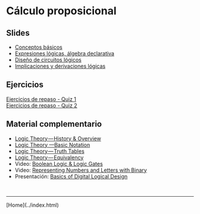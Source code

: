 # Cálculo proposicional


## Slides

- [Conceptos básicos](../slides/01.2-Logica.pdf)  
- [Expresiones lógicas, álgebra declarativa](../slides/01.3-Logica.pdf)  
- [Diseño de circuitos lógicos](../slides/01.4-DisenoLogico.pdf)  
- [Implicaciones y derivaciones lógicas](../slides/02.1-ImplicacionesyDerivaciones.pdf)  

## Ejercicios

[Ejercicios de repaso - Quiz 1](01-Ejercicios-CalculoProposiciones.pdf)  
[Ejercicios de repaso - Quiz 2](02-Ejercicios-Proposiciones.pdf)  

## Material complementario

- [Logic Theory — History & Overview](https://blog.usejournal.com/logic-theory-history-overview-35087146b3b7)  
- [Logic Theory —Basic Notation](https://towardsdatascience.com/logic-theory-basic-notation-d8cf44cb297b)  
- [Logic Theory — Truth Tables](https://towardsdatascience.com/logic-theory-truth-tables-de313f78a16a)  
- [Logic Theory — Equivalency](https://towardsdatascience.com/logic-theory-equivalency-f5251af2b549)  
- Video: [Boolean Logic & Logic Gates](https://youtu.be/gI-qXk7XojA)  
- Video: [Representing Numbers and Letters with Binary](https://www.youtube.com/watch?v=1GSjbWt0c9M)  
- Presentación: [Basics of Digital Logical Design](http://web.cse.ohio-state.edu/~teodorescu.1/download/teaching/cse675.au08/Cse675.02.D.LogicDesign_part1.pdf)  

<BR>
<HR>
[Home](../index.html)
<BR>


